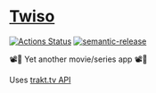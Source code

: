 # [Twiso](https://twiso.pouyio.now.sh)

[![Actions Status](https://github.com/pouyio/twiso/workflows/Deploy%20to%20Now/badge.svg)](https://github.com/pouyio/twiso/actions)   [![semantic-release](https://img.shields.io/badge/%20%20%F0%9F%93%A6%F0%9F%9A%80-semantic--release-e10079.svg)](https://github.com/semantic-release/semantic-release)

📽🍿 Yet another movie/series app 📽🍿

Uses [trakt.tv API](https://trakt.tv)

